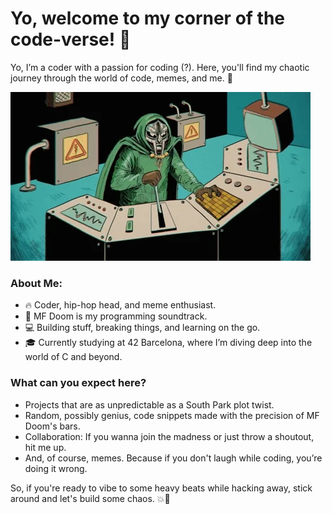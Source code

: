 # Yo, welcome to my corner of the code-verse! 👾
Yo, I’m a coder with a passion for coding (?). Here, you'll find my chaotic journey through the world of code, memes, and me. 🚀

![MF_doom](giphy.gif)

### About Me:
- 🔥 Coder, hip-hop head, and meme enthusiast.
- 🎤 MF Doom is my programming soundtrack.
- 💻 Building stuff, breaking things, and learning on the go.
- 🎓 Currently studying at 42 Barcelona, where I’m diving deep into the world of C and beyond.

### What can you expect here?

- Projects that are as unpredictable as a South Park plot twist.
- Random, possibly genius, code snippets made with the precision of MF Doom's bars.
- Collaboration: If you wanna join the madness or just throw a shoutout, hit me up.
- And, of course, memes. Because if you don't laugh while coding, you’re doing it wrong.

So, if you're ready to vibe to some heavy beats while hacking away, stick around and let's build some chaos. 💥🔧
